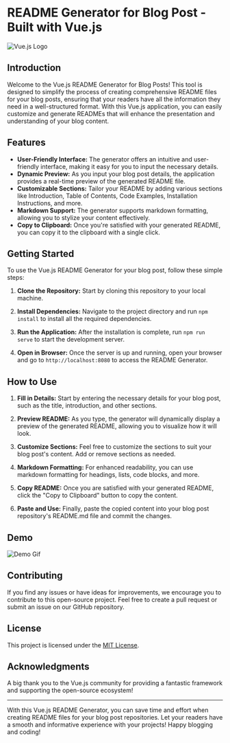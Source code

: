 # README Generator for Blog Post - Built with Vue.js

![Vue.js Logo](https://vuejs.org/images/logo.png)

## Introduction

Welcome to the Vue.js README Generator for Blog Posts! This tool is designed to simplify the process of creating comprehensive README files for your blog posts, ensuring that your readers have all the information they need in a well-structured format. With this Vue.js application, you can easily customize and generate READMEs that will enhance the presentation and understanding of your blog content.

## Features

- **User-Friendly Interface:** The generator offers an intuitive and user-friendly interface, making it easy for you to input the necessary details.
- **Dynamic Preview:** As you input your blog post details, the application provides a real-time preview of the generated README file.
- **Customizable Sections:** Tailor your README by adding various sections like Introduction, Table of Contents, Code Examples, Installation Instructions, and more.
- **Markdown Support:** The generator supports markdown formatting, allowing you to stylize your content effectively.
- **Copy to Clipboard:** Once you're satisfied with your generated README, you can copy it to the clipboard with a single click.

## Getting Started

To use the Vue.js README Generator for your blog post, follow these simple steps:

1. **Clone the Repository:** Start by cloning this repository to your local machine.

2. **Install Dependencies:** Navigate to the project directory and run `npm install` to install all the required dependencies.

3. **Run the Application:** After the installation is complete, run `npm run serve` to start the development server.

4. **Open in Browser:** Once the server is up and running, open your browser and go to `http://localhost:8080` to access the README Generator.

## How to Use

1. **Fill in Details:** Start by entering the necessary details for your blog post, such as the title, introduction, and other sections.

2. **Preview README:** As you type, the generator will dynamically display a preview of the generated README, allowing you to visualize how it will look.

3. **Customize Sections:** Feel free to customize the sections to suit your blog post's content. Add or remove sections as needed.

4. **Markdown Formatting:** For enhanced readability, you can use markdown formatting for headings, lists, code blocks, and more.

5. **Copy README:** Once you are satisfied with your generated README, click the "Copy to Clipboard" button to copy the content.

6. **Paste and Use:** Finally, paste the copied content into your blog post repository's README.md file and commit the changes.

## Demo

![Demo Gif](https://example.com/demo.gif)

## Contributing

If you find any issues or have ideas for improvements, we encourage you to contribute to this open-source project. Feel free to create a pull request or submit an issue on our GitHub repository.

## License

This project is licensed under the [MIT License](https://opensource.org/licenses/MIT).

## Acknowledgments

A big thank you to the Vue.js community for providing a fantastic framework and supporting the open-source ecosystem!

---

With this Vue.js README Generator, you can save time and effort when creating README files for your blog post repositories. Let your readers have a smooth and informative experience with your projects! Happy blogging and coding!
